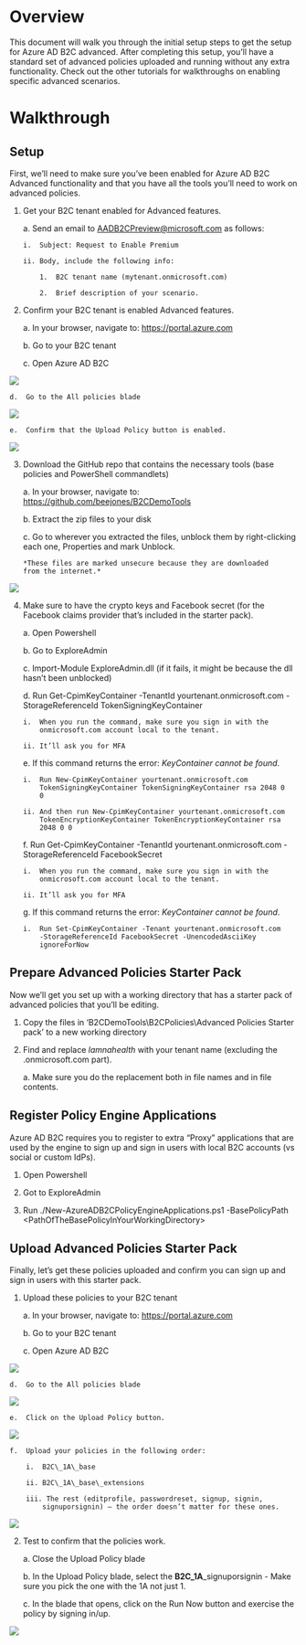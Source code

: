 Overview
========

This document will walk you through the initial setup steps to get the
setup for Azure AD B2C advanced. After completing this setup, you’ll
have a standard set of advanced policies uploaded and running without
any extra functionality. Check out the other tutorials for walkthroughs
on enabling specific advanced scenarios.

Walkthrough
===========

Setup
-----

First, we’ll need to make sure you’ve been enabled for Azure AD B2C
Advanced functionality and that you have all the tools you’ll need to
work on advanced policies.

1.  Get your B2C tenant enabled for Advanced features.

    a.  Send an email to <AADB2CPreview@microsoft.com> as follows:

        i.  Subject: Request to Enable Premium

        ii. Body, include the following info:

            1.  B2C tenant name (mytenant.onmicrosoft.com)

            2.  Brief description of your scenario.

2.  Confirm your B2C tenant is enabled Advanced features.

    a.  In your browser, navigate to: <https://portal.azure.com>

    b.  Go to your B2C tenant

    c.  Open Azure AD B2C

![](media/setup_01.png)

    d.  Go to the All policies blade

![](media/setup_02.png)

    e.  Confirm that the Upload Policy button is enabled.

![](media/setup_03.png)

3.  Download the GitHub repo that contains the necessary tools (base
    policies and PowerShell commandlets)

    a.  In your browser, navigate to:
        <https://github.com/beejones/B2CDemoTools>

    b.  Extract the zip files to your disk

    c.  Go to wherever you extracted the files, unblock them by
        right-clicking each one, Properties and mark Unblock.

        *These files are marked unsecure because they are downloaded
        from the internet.*

![](media/setup_04.png)

4.  Make sure to have the crypto keys and Facebook secret (for the
    Facebook claims provider that’s included in the starter pack).

    a.  Open Powershell

    b.  Go to ExploreAdmin

    c.  Import-Module ExploreAdmin.dll (if it fails, it might be because
        the dll hasn’t been unblocked)

    d.  Run Get-CpimKeyContainer -TenantId yourtenant.onmicrosoft.com
        -StorageReferenceId TokenSigningKeyContainer

        i.  When you run the command, make sure you sign in with the
            onmicrosoft.com account local to the tenant.

        ii. It’ll ask you for MFA

    e.  If this command returns the error: *KeyContainer cannot be
        found*.

        i.  Run New-CpimKeyContainer yourtenant.onmicrosoft.com
            TokenSigningKeyContainer TokenSigningKeyContainer rsa 2048 0
            0

        ii. And then run New-CpimKeyContainer yourtenant.onmicrosoft.com
            TokenEncryptionKeyContainer TokenEncryptionKeyContainer rsa
            2048 0 0

    f.  Run Get-CpimKeyContainer -TenantId yourtenant.onmicrosoft.com
        -StorageReferenceId FacebookSecret

        i.  When you run the command, make sure you sign in with the
            onmicrosoft.com account local to the tenant.

        ii. It’ll ask you for MFA

    g.  If this command returns the error: *KeyContainer cannot be
        found*.

        i.  Run Set-CpimKeyContainer -Tenant yourtenant.onmicrosoft.com
            -StorageReferenceId FacebookSecret -UnencodedAsciiKey
            ignoreForNow

Prepare Advanced Policies Starter Pack
--------------------------------------

Now we’ll get you set up with a working directory that has a starter
pack of advanced policies that you’ll be editing.

1.  Copy the files in ‘B2CDemoTools\\B2CPolicies\\Advanced Policies
    Starter pack’ to a new working directory

2.  Find and replace *lamnahealth* with your tenant name (excluding the
    .onmicrosoft.com part).

    a.  Make sure you do the replacement both in file names and in file
        contents.

Register Policy Engine Applications
-----------------------------------

Azure AD B2C requires you to register to extra “Proxy” applications that
are used by the engine to sign up and sign in users with local B2C
accounts (vs social or custom IdPs).

1.  Open Powershell

2.  Got to ExploreAdmin

3.  Run ./New-AzureADB2CPolicyEngineApplications.ps1 -BasePolicyPath
    &lt;PathOfTheBasePolicyInYourWorkingDirectory&gt;

Upload Advanced Policies Starter Pack
-------------------------------------

Finally, let’s get these policies uploaded and confirm you can sign up
and sign in users with this starter pack.

1.  Upload these policies to your B2C tenant

    a.  In your browser, navigate to: <https://portal.azure.com>

    b.  Go to your B2C tenant

    c.  Open Azure AD B2C

![](media/setup_05.png)

    d.  Go to the All policies blade

![](media/setup_06.png)

    e.  Click on the Upload Policy button.

![](media/setup_07.png)

    f.  Upload your policies in the following order:

        i.  B2C\_1A\_base

        ii. B2C\_1A\_base\_extensions

        iii. The rest (editprofile, passwordreset, signup, signin,
            signuporsignin) – the order doesn’t matter for these ones.

![](media/setup_08.png)

2.  Test to confirm that the policies work.

    a.  Close the Upload Policy blade

    b.  In the Upload Policy blade, select the
        **B2C\_1A**\_signuporsignin - Make sure you pick the one with
        the 1A not just 1.

    c.  In the blade that opens, click on the Run Now button and
        exercise the policy by signing in/up.

![](media/setup_09.png)
